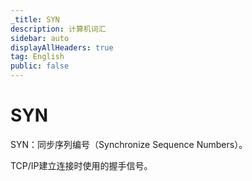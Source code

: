 ```yaml
---
_title: SYN
description: 计算机词汇
sidebar: auto
displayAllHeaders: true
tag: English
public: false
---
```


# SYN

SYN：同步序列编号（Synchronize Sequence Numbers）。

TCP/IP建立连接时使用的握手信号。
